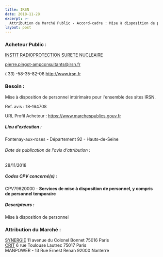 ```yaml
---
title: IRSN
date: 2018-11-28
excerpt: >-
  Attribution de Marché Public - Accord-cadre : Mise à disposition de personnel intérimaire pour l'ensemble des sites IRSN.
layout: post
---
```


### Acheteur Public : 
<a href="/acheteur-139/siren-440546018"> INSTIT RADIOPROTECTION SURETE NUCLEAIRE</a><br/>



pierre.pingot-ampconsultants@irsn.fr

( 33) -58-35-82-08
http://www.irsn.fr
### Besoin :

Mise à disposition de personnel intérimaire pour l'ensemble des sites IRSN.

Ref. avis : 18-164708

URL Profil Acheteur : https://www.marchespublics.gouv.fr

##### Lieu d'exécution :

Fontenay-aux-roses - Département 92 - Hauts-de-Seine

###### Date de publication de l'avis d'attribution : 
28/11/2018

##### Codes CPV concerné(s) :
CPV79620000 - **Services de mise à disposition de personnel, y compris de personnel temporaire** <br/>

##### Descripteurs :
Mise à disposition de personnel <br/>

### Attribution du Marché :
<a href="/entreprise-569/siren-509218392"> SYNERGIE</a>    11 avenue du Colonel Bonnet 75016 Paris <br/>
<a href="/entreprise-563/siren-451329908"> CRIT</a>    6 rue Toulouse Lautrec 75017 Paris <br/>
MANPOWER - 13 Rue Ernest Renan 92000 Nanterre <br/>
